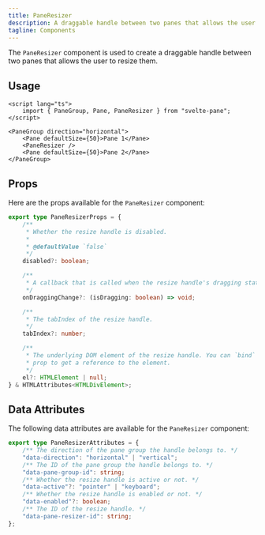 ```yaml
---
title: PaneResizer
description: A draggable handle between two panes that allows the user to resize them.
tagline: Components
---
```


The `PaneResizer` component is used to create a draggable handle between two panes that allows the user to resize them.

## Usage

```svelte {7}
<script lang="ts">
	import { PaneGroup, Pane, PaneResizer } from "svelte-pane";
</script>

<PaneGroup direction="horizontal">
	<Pane defaultSize={50}>Pane 1</Pane>
	<PaneResizer />
	<Pane defaultSize={50}>Pane 2</Pane>
</PaneGroup>
```

## Props

Here are the props available for the `PaneResizer` component:

```ts
export type PaneResizerProps = {
	/**
	 * Whether the resize handle is disabled.
	 *
	 * @defaultValue `false`
	 */
	disabled?: boolean;

	/**
	 * A callback that is called when the resize handle's dragging state changes.
	 */
	onDraggingChange?: (isDragging: boolean) => void;

	/**
	 * The tabIndex of the resize handle.
	 */
	tabIndex?: number;

	/**
	 * The underlying DOM element of the resize handle. You can `bind` to this
	 * prop to get a reference to the element.
	 */
	el?: HTMLElement | null;
} & HTMLAttributes<HTMLDivElement>;
```

## Data Attributes

The following data attributes are available for the `PaneResizer` component:

```ts
export type PaneResizerAttributes = {
	/** The direction of the pane group the handle belongs to. */
	"data-direction": "horizontal" | "vertical";
	/** The ID of the pane group the handle belongs to. */
	"data-pane-group-id": string;
	/** Whether the resize handle is active or not. */
	"data-active"?: "pointer" | "keyboard";
	/** Whether the resize handle is enabled or not. */
	"data-enabled"?: boolean;
	/** The ID of the resize handle. */
	"data-pane-resizer-id": string;
};
```

